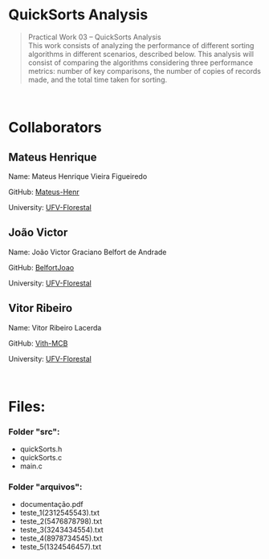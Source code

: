 # QuickSorts Analysis
> Practical Work 03 – QuickSorts Analysis<br/>
This work consists of analyzing the performance of different sorting algorithms in different scenarios, described below. This analysis will consist of comparing the algorithms considering three performance metrics: number of key comparisons, the number of copies of records made, and the total time taken for sorting.

<br/>

# Collaborators

## Mateus Henrique
Name: Mateus Henrique Vieira Figueiredo

GitHub: [Mateus-Henr](https://github.com/Mateus-Henr)

University: [UFV-Florestal](https://www.novoscursos.ufv.br/graduacao/caf/ccp/www/)

## João Victor
Name: João Victor Graciano Belfort de Andrade

GitHub: [BelfortJoao](https://github.com/BelfortJoao)

University: [UFV-Florestal](https://www.novoscursos.ufv.br/graduacao/caf/ccp/www/)

## Vitor Ribeiro
Name: Vitor Ribeiro Lacerda

GitHub: [Vith-MCB](https://github.com/Vith-MCB)

University: [UFV-Florestal](https://www.novoscursos.ufv.br/graduacao/caf/ccp/www/)

<br/>

# Files:
### Folder "src":
* quickSorts.h
* quickSorts.c
* main.c

### Folder "arquivos":
* documentação.pdf
* teste_1(2312545543).txt
* teste_2(5476878798).txt
* teste_3(3243434554).txt
* teste_4(8978734545).txt
* teste_5(1324546457).txt